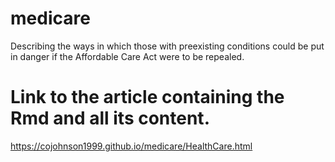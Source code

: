 # medicare
Describing the ways in which those with preexisting conditions could be put in danger if the Affordable Care Act were to be repealed.

# Link to the article containing the Rmd and all its content.
https://cojohnson1999.github.io/medicare/HealthCare.html

